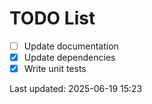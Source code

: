# TODO List

- [ ] Update documentation
- [x] Update dependencies
- [x] Write unit tests

Last updated: 2025-06-19 15:23
